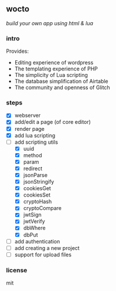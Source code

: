 ## wocto

_build your own app using html & lua_

### intro

Provides:

- Editing experience of wordpress
- The templating experience of PHP
- The simplicity of Lua scripting
- The database simplification of Airtable
- The community and openness of Glitch

### steps

- [x] webserver
- [x] add/edit a page (of core editor)
- [x] render page
- [x] add lua scripting
- [ ] add scripting utils
  - [x] uuid
  - [x] method
  - [x] param
  - [x] redirect
  - [x] jsonParse
  - [x] jsonStringify
  - [x] cookiesGet
  - [x] cookiesSet
  - [x] cryptoHash
  - [x] cryptoCompare
  - [x] jwtSign
  - [x] jwtVerify
  - [x] dbWhere
  - [x] dbPut
- [ ] add authentication
- [ ] add creating a new project
- [ ] support for upload files

### license

mit
